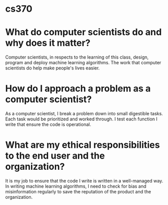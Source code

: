 # cs370

# What do computer scientists do and why does it matter?
Computer scientists, in respects to the learning of this class, design, program and deploy machine learning algorithms. The work that computer scientists do help make people's lives easier. 

# How do I approach a problem as a computer scientist?
As a computer scientist, I break a problem down into small digestible tasks. Each task would be prioritized and worked through. I test each function I write that ensure the code is operational.

# What are my ethical responsibilities to the end user and the organization?
It is my job to ensure that the code I write is written in a well-managed way. In writing machine learning algorithms, I need to check for bias and misinformation regularly to save the reputation of the product and 
the organization.
